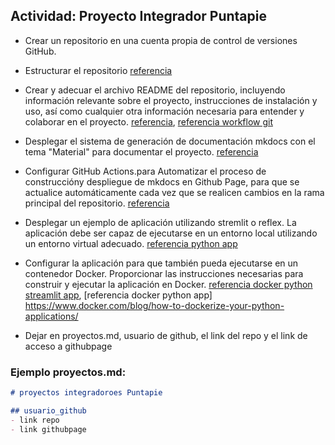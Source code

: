 ## Actividad: Proyecto Integrador Puntapie

- Crear un repositorio en una cuenta propia de control de versiones GitHub.

- Estructurar el repositorio [referencia ](https://github.com/rochacbruno/python-project-template)

- Crear y adecuar el archivo README del repositorio, incluyendo información relevante sobre el proyecto, instrucciones de instalación y uso, así como cualquier otra información necesaria para entender y colaborar en el proyecto. [referencia](https://github.com/othneildrew/Best-README-Template), [referencia workflow git](https://blog.mergify.com/feature-branch-a-quick-walk-through-git-workflow/)

- Desplegar el sistema de generación de documentación mkdocs con el tema "Material" para documentar el proyecto. [referencia](https://squidfunk.github.io/mkdocs-material/)

- Configurar GitHub Actions.para Automatizar el proceso de construccióny despliegue de mkdocs en Github Page, para que se actualice automáticamente cada vez que se realicen cambios en la rama principal del repositorio. [referencia](https://squidfunk.github.io/mkdocs-material/publishing-your-site/)

- Desplegar un ejemplo de aplicación utilizando stremlit o reflex. La aplicación debe ser capaz de ejecutarse en un entorno local utilizando un entorno virtual adecuado. [referencia python app](https://realpython.com/python-virtual-environments-a-primer/)

- Configurar la aplicación para que también pueda ejecutarse en un contenedor Docker. Proporcionar las instrucciones necesarias para construir y ejecutar la aplicación en Docker.  [referencia docker python streamlit app](https://docs.streamlit.io/deploy/tutorials/docker), [referencia docker python app] https://www.docker.com/blog/how-to-dockerize-your-python-applications/

- Dejar en proyectos.md, usuario de github, el link del repo y el link de acceso a githubpage


### Ejemplo proyectos.md:

```md
# proyectos integradoroes Puntapie

## usuario_github
- link repo
- link githubpage
```

